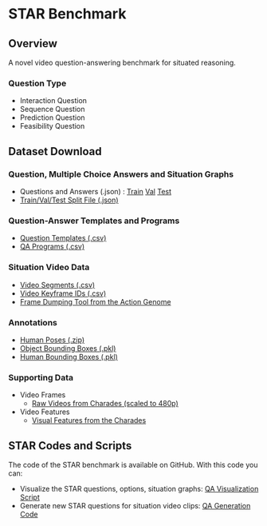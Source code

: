  # STAR Benchmark
  
  ## Overview
  A novel video question-answering benchmark for situated reasoning. 
  
  ### Question Type
  * Interaction Question
  * Sequence Question
  * Prediction Question
  * Feasibility Question


  ## Dataset Download
  ### Question, Multiple Choice Answers and Situation Graphs
   * Questions and Answers (.json) : [Train](https://stardata.s3.amazonaws.com/Question_Answer_SituationGraph/STAR_train.json) [Val](https://stardata.s3.amazonaws.com/Question_Answer_SituationGraph/STAR_val.json) [Test](https://stardata.s3.amazonaws.com/Question_Answer_SituationGraph/STAR_test.json)
   * [Train/Val/Test Split File (.json)](https://stardata.s3.amazonaws.com/Question_Answer_SituationGraph/split_file.json)
   
  ### Question-Answer Templates and Programs
   * [Question Templates (.csv)](https://stardata.s3.amazonaws.com/Templates_Programs/QA_templates.csv)
   * [QA Programs (.csv)](https://stardata.s3.amazonaws.com/Templates_Programs/QA_programs.csv)
   
  ### Situation Video Data
   * [Video Segments (.csv)](https://stardata.s3.amazonaws.com/Situation_Video_Data/Video_Segments.csv)
   * [Video Keyframe IDs (.csv)](https://stardata.s3.amazonaws.com/Situation_Video_Data/Video_Keyframe_IDs.csv)
   * [Frame Dumping Tool from the Action Genome](https://github.com/JingweiJ/ActionGenome)
   
  ### Annotations
   * [Human Poses (.zip)](https://stardata.s3.amazonaws.com/Annotations/pose.zip)
   * [Object Bounding Boxes (.pkl)](https://stardata.s3.amazonaws.com/Annotations/object_bbox_and_relationship.pkl)
   * [Human Bounding Boxes (.pkl)](https://stardata.s3.amazonaws.com/Annotations/person_bbox.pkl)
    
  ### Supporting Data
  * Video Frames
    * [Raw Videos from Charades (scaled to 480p)](http://ai2-website.s3.amazonaws.com/data/Charades_v1_480.zip)
  * Video Features
    * [Visual Features from the Charades](https://prior.allenai.org/projects/charades)
    
  ## STAR Codes and Scripts  
  The code of the STAR benchmark is available on GitHub. With this code you can:
   * Visualize the STAR questions, options, situation graphs: [QA Visualization Script](https://github.com/csbobby/QAGeneration/tree/release/code/QA_show_script)
   * Generate new STAR questions for situation video clips: [QA Generation Code](https://github.com/csbobby/QAGeneration/tree/release/code)






